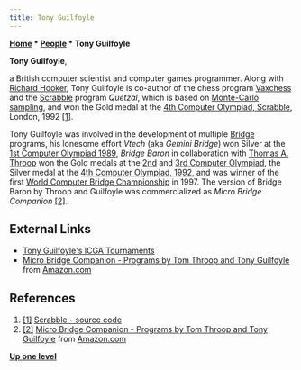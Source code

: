 ```yaml
---
title: Tony Guilfoyle
---
```

**[Home](Home "Home") \* [People](People "People") \* Tony Guilfoyle**


**Tony Guilfoyle**,  

a British computer scientist and computer games programmer. 
Along with [Richard Hooker](Richard_Hooker "Richard Hooker"), Tony Guilfoyle is co-author of the chess program [Vaxchess](Vaxchess "Vaxchess") and the [Scrabble](index.php?title=Scrabble&action=edit&redlink=1 "Scrabble (page does not exist)") program *Quetzal*, which is based on [Monte-Carlo sampling](https://en.wikipedia.org/wiki/Monte_Carlo_method), and won the Gold medal at the [4th Computer Olympiad, Scrabble](4th_Computer_Olympiad#Scrabble "4th Computer Olympiad"), London, 1992 <a id="cite-note-1" href="#cite-ref-1">[1]</a>. 






Tony Guilfoyle was involved in the development of multiple [Bridge](index.php?title=Bridge&action=edit&redlink=1 "Bridge (page does not exist)") programs, his lonesome effort *Vtech* (aka *Gemini Bridge*) won Silver at the [1st Computer Olympiad 1989](1st_Computer_Olympiad#Bridge "1st Computer Olympiad"), 
*Bridge Baron* in collaboration with [Thomas A. Throop](Thomas_A._Throop "Thomas A. Throop") won the Gold medals at the [2nd](2nd_Computer_Olympiad#Bridg "2nd Computer Olympiad") and [3rd Computer Olympiad](3rd_Computer_Olympiad#Bridge "3rd Computer Olympiad"), the Silver medal at the [4th Computer Olympiad, 1992](4th_Computer_Olympiad#Bridge "4th Computer Olympiad"), and was winner of the first [World Computer Bridge Championship](https://en.wikipedia.org/wiki/Computer_bridge#World_Computer-Bridge_Championship) in 1997. The version of Bridge Baron by Throop and Guilfoyle was commercialized as *Micro Bridge Companion* <a id="cite-note-2" href="#cite-ref-2">[2]</a>.



## External Links


* [Tony Guilfoyle's ICGA Tournaments](https://www.game-ai-forum.org/icga-tournaments/person.php?id=265)
* [Micro Bridge Companion - Programs by Tom Throop and Tony Guilfoyle](https://www.amazon.com/BRIDGE-COMPANION-DISKETTE-PROGRAMS-GUILFOYLE/dp/B000KX4VPC) from [Amazon.com](https://en.wikipedia.org/wiki/Amazon.com)


## References


1. <a id="cite-ref-1" href="#cite-note-1">[1]</a> [Scrabble - source code](http://www.gtoal.com/scrabble/scrabble.html)
2. <a id="cite-ref-2" href="#cite-note-2">[2]</a> [Micro Bridge Companion - Programs by Tom Throop and Tony Guilfoyle](https://www.amazon.com/BRIDGE-COMPANION-DISKETTE-PROGRAMS-GUILFOYLE/dp/B000KX4VPC) from [Amazon.com](https://en.wikipedia.org/wiki/Amazon.com)

**[Up one level](People "People")**







 
